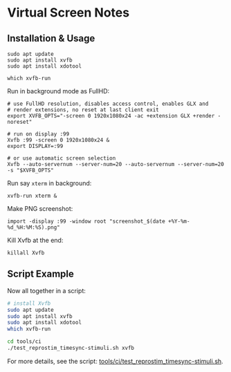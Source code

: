 # Virtual Screen Notes

## Installation & Usage

```shell
sudo apt update
sudo apt install xvfb
sudo apt install xdotool

which xvfb-run
```

Run in background mode as FullHD:
```shell
# use FullHD resolution, disables access control, enables GLX and 
# render extensions, no reset at last client exit
export XVFB_OPTS="-screen 0 1920x1080x24 -ac +extension GLX +render -noreset"

# run on display :99
Xvfb :99 -screen 0 1920x1080x24 &
export DISPLAY=:99

# or use automatic screen selection
Xvfb --auto-servernum --server-num=20 --auto-servernum --server-num=20 -s "$XVFB_OPTS"

```
Run say `xterm` in background:
```shell
xvfb-run xterm &
```

Make PNG screenshot:
```shell
import -display :99 -window root "screenshot_$(date +%Y-%m-%d_%H:%M:%S).png"
```

Kill Xvfb at the end:
```shell
killall Xvfb
```

## Script Example

Now all together in a script:
```bash
# install Xvfb
sudo apt update
sudo apt install xvfb
sudo apt install xdotool
which xvfb-run

cd tools/ci
./test_reprostim_timesync-stimuli.sh xvfb
```

For more details, see the script: [tools/ci/test_reprostim_timesync-stimuli.sh](https://github.com/ReproNim/reprostim/blob/master/tools/ci/test_reprostim_timesync-stimuli.sh).